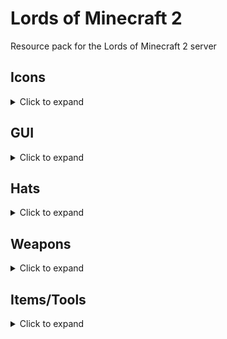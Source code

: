 # Lords of Minecraft 2
Resource pack for the Lords of Minecraft 2 server

## Icons
<details>
<summary>Click to expand</summary>

| Name                   | Item, CustomModelData | Comment |
|------------------------|-----------------------|---------|
| Empty                  | `jigsaw`, 1           |         |
| Aerial Dodge           | `jigsaw`, 2           |         |
| Agile Cowpoke          | `jigsaw`, 3           |         |
| Agility Focus          | `jigsaw`, 4           |         |
| Airtime                | `jigsaw`, 5           |         |
| Ancient Focus          | `jigsaw`, 6           |         |
| Arcane Hand            | `jigsaw`, 7           |         |
| Arcane Portals         | `jigsaw`, 8           |         |
| Archery Training       | `jigsaw`, 9           |         |
| Balanced Diet          | `jigsaw`, 10          |         |
| Bargain Player         | `jigsaw`, 11          |         |
| Bounce Knowledge       | `jigsaw`, 12          |         |
| Bounce Step            | `jigsaw`, 13          |         |
| Bulk Order             | `jigsaw`, 14          |         |
| Chaos Stone            | `jigsaw`, 15          |         |
| Charged Stones         | `jigsaw`, 16          |         |
| Conjure Buffet         | `jigsaw`, 17          |         |
| Conjure Fire           | `jigsaw`, 18          |         |
| Conjure Food           | `jigsaw`, 19          |         |
| Conjure Frost          | `jigsaw`, 20          |         |
| Conjure Lightning      | `jigsaw`, 21          |         |
| Coupons                | `jigsaw`, 22          |         |
| Critical Exploit       | `jigsaw`, 23          |         |
| Critical Swings        | `jigsaw`, 24          |         |
| Daily Allowance        | `jigsaw`, 25          |         |
| Dark Vision            | `jigsaw`, 26          |         |
| Diet Study             | `jigsaw`, 27          |         |
| Double Jump            | `jigsaw`, 28          |         |
| Efficient Sniper       | `jigsaw`, 29          |         |
| Endurance Training     | `jigsaw`, 30          |         |
| Everlast               | `jigsaw`, 31          |         |
| Exotic Riding Permit   | `jigsaw`, 32          |         |
| Fireblast              | `jigsaw`, 33          |         |
| Flaming Agility        | `jigsaw`, 34          |         |
| Fletching              | `jigsaw`, 35          |         |
| Food Connoisseur       | `jigsaw`, 36          |         |
| Food Quests            | `jigsaw`, 37          |         |
| Fortitude Save         | `jigsaw`, 38          |         |
| Forward Reflections    | `jigsaw`, 39          |         |
| Geomancy               | `jigsaw`, 40          |         |
| Gilded Meditation      | `jigsaw`, 41          |         |
| Golden Locks           | `jigsaw`, 42          |         |
| Grapple                | `jigsaw`, 43          |         |
| Hardened Body          | `jigsaw`, 44          |         |
| Healthy Breakfast      | `jigsaw`, 45          |         |
| Homestone              | `jigsaw`, 46          |         |
| Immovable              | `jigsaw`, 47          |         |
| Inspiration            | `jigsaw`, 48          |         |
| Iron Security          | `jigsaw`, 49          |         |
| Jump Quests            | `jigsaw`, 50          |         |
| Knowledge Focus        | `jigsaw`, 51          |         |
| Known Face             | `jigsaw`, 52          |         |
| Librarian              | `jigsaw`, 53          |         |
| Lockpicks              | `jigsaw`, 54          |         |
| Loose Change           | `jigsaw`, 55          |         |
| Love Focus             | `jigsaw`, 56          |         |
| Mask Casket            | `jigsaw`, 57          |         |
| Masterpiece            | `jigsaw`, 58          |         |
| Meal Plan              | `jigsaw`, 59          |         |
| Mentor                 | `jigsaw`, 60          |         |
| Metalworking           | `jigsaw`, 61          |         |
| Money Shower           | `jigsaw`, 62          |         |
| Moon Jump              | `jigsaw`, 63          |         |
| Music Crafter          | `jigsaw`, 64          |         |
| Nimble Jumper          | `jigsaw`, 65          |         |
| Parkour Champ          | `jigsaw`, 66          |         |
| Path of Enlightenment  | `jigsaw`, 67          |         |
| Patient Stones         | `jigsaw`, 68          |         |
| Peak Condition         | `jigsaw`, 69          |         |
| People's Chef          | `jigsaw`, 70          |         |
| Personal Trainer       | `jigsaw`, 71          |         |
| Personal Tutor         | `jigsaw`, 72          |         |
| Picking Finesse        | `jigsaw`, 73          |         |
| Pickpocket             | `jigsaw`, 74          |         |
| Potent Ingredients     | `jigsaw`, 75          |         |
| Power Focus            | `jigsaw`, 76          |         |
| Premium Sneaks         | `jigsaw`, 77          |         |
| Professional Jumpsmith | `jigsaw`, 78          |         |
| Professional           | `jigsaw`, 79          |         |
| Prospector             | `jigsaw`, 80          |         |
| Purge                  | `jigsaw`, 81          |         |
| Quake                  | `jigsaw`, 82          |         |
| Rancher Discount       | `jigsaw`, 83          |         |
| Rapid Recovery         | `jigsaw`, 84          |         |
| Rapid Tutoring         | `jigsaw`, 85          |         |
| Rationing Expert       | `jigsaw`, 86          |         |
| Reading Comprehension  | `jigsaw`, 87          |         |
| Recipe Book            | `jigsaw`, 88          |         |
| Restaurant Permit      | `jigsaw`, 89          |         |
| Riding Crop            | `jigsaw`, 90          |         |
| Riding Permit          | `jigsaw`, 91          |         |
| Right to Forge         | `jigsaw`, 92          |         |
| Royal Nepotism         | `jigsaw`, 93          |         |
| Science License        | `jigsaw`, 94          |         |
| Seasoned Rider         | `jigsaw`, 95          |         |
| Seaworthy              | `jigsaw`, 96          |         |
| Serious Jumper         | `jigsaw`, 97          |         |
| Shardstone             | `jigsaw`, 98          |         |
| Sifter's Prize         | `jigsaw`, 99          |         |
| Simple Study           | `jigsaw`, 100         |         |
| Sitting Pal            | `jigsaw`, 101         |         |
| Sitting Quests         | `jigsaw`, 102         |         |
| Skeleton Key           | `jigsaw`, 103         |         |
| Smoke Bomb             | `jigsaw`, 104         |         |
| Social Dining          | `jigsaw`, 105         |         |
| Spit                   | `jigsaw`, 106         |         |
| Stamina Focus          | `jigsaw`, 107         |         |
| Stealth                | `jigsaw`, 108         |         |
| Stone Fortitude        | `jigsaw`, 109         |         |
| Strong Heart           | `jigsaw`, 110         |         |
| Style Focus            | `jigsaw`, 111         |         |
| Summonstone            | `jigsaw`, 112         |         |
| Sunwatcher             | `jigsaw`, 113         |         |
| Super Jump             | `jigsaw`, 114         |         |
| Swallow                | `jigsaw`, 115         |         |
| Target Practice        | `jigsaw`, 116         |         |
| Teacher                | `jigsaw`, 117         |         |
| Telekinesis            | `jigsaw`, 118         |         |
| Thick Skin             | `jigsaw`, 119         |         |
| Tollbooth Scanner      | `jigsaw`, 120         |         |
| Townstone              | `jigsaw`, 121         |         |
| Train Conductor        | `jigsaw`, 122         |         |
| Transmutation          | `jigsaw`, 123         |         |
| Trident                | `jigsaw`, 124         |         |
| Vaultmaster            | `jigsaw`, 125         |         |
| Warpstone              | `jigsaw`, 126         |         |
| Well Rested            | `jigsaw`, 127         |         |
| Whimsical              | `jigsaw`, 128         |         |
| Whistle                | `jigsaw`, 129         |         |
| Worldpool              | `jigsaw`, 130         |         |
| Yeehaw                 | `jigsaw`, 131         |         |
| Aqua Affinity          | `jigsaw`, 132         |         |
| Big Jugs               | `jigsaw`, 133         |         |
| Black Lotus            | `jigsaw`, 134         |         |
| Boulder Toss           | `jigsaw`, 135         |         |
| Breakpoint             | `jigsaw`, 136         |         |
| Cat Reflexes           | `jigsaw`, 137         |         |
| Chocolate Tree         | `jigsaw`, 138         |         |
| Cloud Walker           | `jigsaw`, 139         |         |
| Conjure Gold           | `jigsaw`, 140         |         |
| Deep Sea Helmet        | `jigsaw`, 141         |         |
| Demon Fruit            | `jigsaw`, 142         |         |
| Dog Paddle             | `jigsaw`, 143         |         |
| Dolphin Kick           | `jigsaw`, 144         |         |
| Dwarven Haste          | `jigsaw`, 145         |         |
| Elven Sickle           | `jigsaw`, 146         |         |
| Family Traditions      | `jigsaw`, 147         |         |
| Farmer's Eye           | `jigsaw`, 148         |         |
| Farming Quests         | `jigsaw`, 149         |         |
| Fertile Seeds          | `jigsaw`, 150         |         |
| Fishing Basics         | `jigsaw`, 151         |         |
| Fishing Quests         | `jigsaw`, 152         |         |
| Gaia's Touch           | `jigsaw`, 153         |         |
| Golden Blessing        | `jigsaw`, 154         |         |
| Golden Lure            | `jigsaw`, 155         |         |
| Grand Expedition       | `jigsaw`, 156         |         |
| Green Thumb            | `jigsaw`, 157         |         |
| Gym Coach              | `jigsaw`, 158         |         |
| Harvest Moon           | `jigsaw`, 159         |         |
| Harvest's Bounty       | `jigsaw`, 160         |         |
| Hearty Fisherman       | `jigsaw`, 161         |         |
| Heavy Swing            | `jigsaw`, 162         |         |
| Home Turf              | `jigsaw`, 163         |         |
| Hydrate                | `jigsaw`, 164         |         |
| Hydrothrift            | `jigsaw`, 165         |         |
| Jogging Buddy          | `jigsaw`, 166         |         |
| Keen Eye               | `jigsaw`, 167         |         |
| Magical Pesticide      | `jigsaw`, 168         |         |
| Mana Bloom             | `jigsaw`, 169         |         |
| Marathon Runner        | `jigsaw`, 170         |         |
| Miners Union           | `jigsaw`, 171         |         |
| Muscle Training        | `jigsaw`, 172         |         |
| Nature's Dew           | `jigsaw`, 173         |         |
| Order Rebate           | `jigsaw`, 174         |         |
| Petal Walk             | `jigsaw`, 175         |         |
| Plump Melons           | `jigsaw`, 176         |         |
| Power Dash             | `jigsaw`, 177         |         |
| Quality Sneaks         | `jigsaw`, 178         |         |
| Royal Silos            | `jigsaw`, 179         |         |
| Runner's Purse         | `jigsaw`, 180         |         |
| Second Wind            | `jigsaw`, 181         |         |
| Shroom Cultivation     | `jigsaw`, 182         |         |
| Silver Prize           | `jigsaw`, 183         |         |
| Sprinting Quests       | `jigsaw`, 184         |         |
| Stamina Training       | `jigsaw`, 185         |         |
| Stonemason             | `jigsaw`, 186         |         |
| Stoneproc              | `jigsaw`, 187         |         |
| Summon Mule            | `jigsaw`, 188         |         |
| Sunbeams               | `jigsaw`, 189         |         |
| Swammies               | `jigsaw`, 190         |         |
| Swimming Quests        | `jigsaw`, 191         |         |
| Tiling Tax             | `jigsaw`, 192         |         |
| Track and Field        | `jigsaw`, 193         |         |
| Trip                   | `jigsaw`, 194         |         |
| Waterproof Sneaks      | `jigsaw`, 195         |         |
| Wolfpack               | `jigsaw`, 196         |         |
| Bandit                 | `jigsaw`, 197         |         |
| Blocks                 | `jigsaw`, 198         |         |
| Don't Touch            | `jigsaw`, 199         |         |
| Eating                 | `jigsaw`, 200         |         |
| Existing               | `jigsaw`, 201         |         |
| Farm                   | `jigsaw`, 202         |         |
| Furniture              | `jigsaw`, 203         |         |
| Gold                   | `jigsaw`, 204         |         |
| Jumping                | `jigsaw`, 205         |         |
| Junk                   | `jigsaw`, 206         |         |
| Mining                 | `jigsaw`, 207         |         |
| Plot Deed              | `jigsaw`, 208         |         |
| Run                    | `jigsaw`, 209         |         |
| Sit                    | `jigsaw`, 210         |         |
| Slums                  | `jigsaw`, 211         |         |
| Stone Ore              | `jigsaw`, 212         |         |
| Store                  | `jigsaw`, 213         |         |
| Swim                   | `jigsaw`, 214         |         |
| Thirsty                | `jigsaw`, 215         |         |
| Tools                  | `jigsaw`, 216         |         |
| Adrenaline             | `jigsaw`, 217         |         |
| Bag of Holding         | `jigsaw`, 218         |         |
| Leap Practice          | `jigsaw`, 219         |         |
| Lucky Snacker          | `jigsaw`, 220         |         |
| Piggyback              | `jigsaw`, 221         |         |
| Punching Quests        | `jigsaw`, 222         |         |
| Safe Fall              | `jigsaw`, 223         |         |
| Speed Stones           | `jigsaw`, 224         |         |
| Splinter Strike        | `jigsaw`, 225         |         |
| Springs Savings        | `jigsaw`, 226         |         |
| Trading Quests         | `jigsaw`, 227         |         |
| Wish                   | `jigsaw`, 228         |         |
| Placeholder            | `jigsaw`, 229         |         |
| Back                   | `jigsaw`, 230         |         |
| Plot Deed 2            | `jigsaw`, 231         |         |
| Plot Deed 3            | `jigsaw`, 232         |         |
| Warp Coords            | `jigsaw`, 233         |         |
| Lock Closed            | `jigsaw`, 234         |         |
| Lock Open              | `jigsaw`, 235         |         |
| Arms of the Beast      | `jigsaw`, 236         |         |
| Balanced Environment   | `jigsaw`, 237         |         |
| Basics of Mana         | `jigsaw`, 238         |         |
| Bloodlust              | `jigsaw`, 239         |         |
| Breakaway              | `jigsaw`, 240         |         |
| Burp                   | `jigsaw`, 241         |         |
| Clean Crew             | `jigsaw`, 242         |         |
| Clearcasting           | `jigsaw`, 243         |         |
| Cosmic Invocation      | `jigsaw`, 244         |         |
| Deep Meditation        | `jigsaw`, 245         |         |
| Demon Ashes            | `jigsaw`, 246         |         |
| Diamond Currency       | `jigsaw`, 247         |         |
| Drinking Buddies       | `jigsaw`, 248         |         |
| Drinking Quests        | `jigsaw`, 249         |         |
| Echolocation           | `jigsaw`, 250         |         |
| Emerald Currency       | `jigsaw`, 251         |         |
| Evasion                | `jigsaw`, 252         |         |
| Feeling Warm           | `jigsaw`, 253         |         |
| Foreman                | `jigsaw`, 254         |         |
| Ground Bore            | `jigsaw`, 255         |         |
| Hangover Cure          | `jigsaw`, 256         |         |
| Holy Beverage          | `jigsaw`, 257         |         |
| Iron Liver             | `jigsaw`, 258         |         |
| Keen Adventurer        | `jigsaw`, 259         |         |
| Keg                    | `jigsaw`, 260         |         |
| Liquid Courage         | `jigsaw`, 261         |         |
| Liquid Luck            | `jigsaw`, 262         |         |
| Mana Battery           | `jigsaw`, 263         |         |
| Mana Plug              | `jigsaw`, 264         |         |
| Mana Shield            | `jigsaw`, 265         |         |
| Mana Surge             | `jigsaw`, 266         |         |
| Metal Detector         | `jigsaw`, 267         |         |
| Mind Expansion         | `jigsaw`, 268         |         |
| Mold Coins             | `jigsaw`, 269         |         |
| Muscle Cramps          | `jigsaw`, 270         |         |
| Muscle Tone            | `jigsaw`, 271         |         |
| Natural Parry          | `jigsaw`, 272         |         |
| Overflowing Goblets    | `jigsaw`, 273         |         |
| Party Champion         | `jigsaw`, 274         |         |
| Portal Purchase        | `jigsaw`, 275         |         |
| Psychic Mason          | `jigsaw`, 276         |         |
| Recycle Scraps         | `jigsaw`, 277         |         |
| Recycling Pro          | `jigsaw`, 278         |         |
| Refreshing Kick        | `jigsaw`, 279         |         |
| Routine Buyer          | `jigsaw`, 280         |         |
| Smelt Sand             | `jigsaw`, 281         |         |
| Solid Grip             | `jigsaw`, 282         |         |
| Stay Hydrated          | `jigsaw`, 283         |         |
| Strong Mind            | `jigsaw`, 284         |         |
| Summon Chaos           | `jigsaw`, 285         |         |
| Town Jester            | `jigsaw`, 286         |         |
| Treasure Map           | `jigsaw`, 287         |         |
| Treasure Stores        | `jigsaw`, 288         |         |
| Two for One            | `jigsaw`, 289         |         |
| Vault Master B2        | `jigsaw`, 290         |         |
| Water Down             | `jigsaw`, 291         |         |
| Wizz                   | `jigsaw`, 292         |         |
| Wood Elf               | `jigsaw`, 293         |         |
| Zen Mode               | `jigsaw`, 294         |         |

</details>

## GUI

<details>
<summary>Click to expand</summary>

| Name               | Item, CustomModelData | Comment |
|--------------------|-----------------------|---------|
| Skill Menu         | `jigsaw`, 1001        |         |
| Skilltree (legacy) | `jigsaw`, 1002        |         |
| Jimmy Jordonson    | `jigsaw`, 1003        |         |
| Jimothy Worrywart  | `jigsaw`, 1004        |         |
| James Barringster  | `jigsaw`, 1005        |         |
| Jamie Franklin     | `jigsaw`, 1006        |         |
| Jamthany Jourdain  | `jigsaw`, 1007        |         |

</details>

## Hats

<details>
<summary>Click to expand</summary>

| Name                    | Item, CustomModelData | Comment |
|-------------------------|-----------------------|---------|
| Beard                   | `carved_pumpkin`, 1   |         |
| Dwarven Beard           | `carved_pumpkin`, 2   |         |
| Roamin Helmet           | `carved_pumpkin`, 3   |         |
| Knight Helm             | `carved_pumpkin`, 4   |         |
| Wizard Hat              | `carved_pumpkin`, 5   |         |
| Imperfect Crown         | `carved_pumpkin`, 6   |         |
| Tiara                   | `carved_pumpkin`, 7   |         |
| Shell Wall              | `carved_pumpkin`, 8   |         |
| Fallen Valk             | `carved_pumpkin`, 9   |         |
| Pharaoh                 | `carved_pumpkin`, 10  |         |
| The Buccaneer           | `carved_pumpkin`, 11  |         |
| Shaman Mask             | `carved_pumpkin`, 12  |         |
| The Wolf Hunter         | `carved_pumpkin`, 13  |         |
| Dragon's Breath         | `carved_pumpkin`, 14  |         |
| Bull Horn               | `carved_pumpkin`, 15  |         |
| Wowzers                 | `carved_pumpkin`, 16  |         |
| Tophat                  | `carved_pumpkin`, 17  |         |
| Gnomish Goggles         | `carved_pumpkin`, 18  |         |
| Dragon Warrior          | `carved_pumpkin`, 19  |         |
| Nismas Hat              | `carved_pumpkin`, 20  |         |
| Chameleon               | `carved_pumpkin`, 21  |         |
| Rainbow Kitty           | `carved_pumpkin`, 22  |         |
| Mama                    | `carved_pumpkin`, 23  |         |
| Mama 2                  | `carved_pumpkin`, 24  |         |
| Mama 3                  | `carved_pumpkin`, 25  |         |
| Mama 4                  | `carved_pumpkin`, 26  |         |
| Mama 5                  | `carved_pumpkin`, 27  |         |
| Jimmy the Rat           | `carved_pumpkin`, 28  |         |
| Headbox                 | `carved_pumpkin`, 29  |         |
| Knight Hat Red          | `carved_pumpkin`, 30  |         |
| Knight Hat Green        | `carved_pumpkin`, 31  |         |
| Jimmy the Rat 45°       | `carved_pumpkin`, 32  |         |
| Jimmy the Rat 90°       | `carved_pumpkin`, 33  |         |
| Jimmy the Rat 135°      | `carved_pumpkin`, 34  |         |
| Jimmy the Rat 180°      | `carved_pumpkin`, 35  |         |
| Jimmy the Rat 225°      | `carved_pumpkin`, 36  |         |
| Jimmy the Rat 270°      | `carved_pumpkin`, 37  |         |
| Jimmy the Rat 315°      | `carved_pumpkin`, 38  |         |
| Black Beard             | `carved_pumpkin`, 39  |         |
| Brown Beard             | `carved_pumpkin`, 40  |         |
| Gray Beard              | `carved_pumpkin`, 41  |         |
| Red Beard               | `carved_pumpkin`, 42  |         |
| Black (Braided)         | `carved_pumpkin`, 43  |         |
| Brown (Braided)         | `carved_pumpkin`, 44  |         |
| Gray (Braided)          | `carved_pumpkin`, 45  |         |
| Red (Braided)           | `carved_pumpkin`, 46  |         |
| Fine Moustache          | `carved_pumpkin`, 47  |         |
| VERY Fine Moustache     | `carved_pumpkin`, 48  |         |
| Mohawk                  | `carved_pumpkin`, 49  |         |
| Powdered Wig            | `carved_pumpkin`, 50  |         |
| Pompadour               | `carved_pumpkin`, 51  |         |
| Afro with Moustache     | `carved_pumpkin`, 52  |         |
| Cowboy                  | `carved_pumpkin`, 53  |         |
| Manbun                  | `carved_pumpkin`, 54  |         |
| Knight Helmet           | `carved_pumpkin`, 55  |         |
| Captain Helmet          | `carved_pumpkin`, 56  |         |
| Waluigi Moustache       | `carved_pumpkin`, 57  |         |
| Waluigi Moustache Small | `carved_pumpkin`, 58  |         |
| Tricorn                 | `carved_pumpkin`, 59  |         |

</details>

## Weapons

<details>
<summary>Click to expand</summary>

| Name                          | Item, CustomModelData | Comment |
|-------------------------------|-----------------------|---------|
| Excaliju                      | `music_disc_cat`, 1   |         |
| Runeblade                     | `music_disc_cat`, 2   |         |
| Flamethrower                  | `music_disc_cat`, 3   |         |
| Elven Dagger                  | `music_disc_cat`, 4   |         |
| SOS                           | `music_disc_cat`, 5   |         |
| Warhammer                     | `music_disc_cat`, 6   |         |
| Hammer                        | `music_disc_cat`, 7   |         |
| Malice                        | `music_disc_cat`, 8   |         |
| Flame Fist                    | `music_disc_cat`, 10  |         |
| Flame Bow                     | `music_disc_cat`, 11  |         |
| Emerald Bow                   | `music_disc_cat`, 12  |         |
| Wand of Fire                  | `music_disc_cat`, 13  |         |
| Tombmaker                     | `music_disc_cat`, 14  |         |
| Staff of Defile               | `music_disc_cat`, 15  |         |
| Wand of Limited Probabilities | `music_disc_cat`, 16  |         |
| Tinder Flame                  | `music_disc_cat`, 17  |         |
| Dwarven Crossbow              | `music_disc_cat`, 18  |         |
| Wiggly Wrench                 | `music_disc_cat`, 19  |         |
| Quiver                        | `music_disc_cat`, 20  |         |
| Spellbook                     | `music_disc_cat`, 21  |         |
| Foamer                        | `music_disc_cat`, 22  |         |
| Flintlock                     | `music_disc_cat`, 23  |         |
| Blunderbuss                   | `music_disc_cat`, 24  |         |
| Dirthose                      | `music_disc_cat`, 25  |         |
| Back Dive                     | `music_disc_cat`, 26  |         |
| Back Farmer                   | `music_disc_cat`, 27  |         |
| Back Plant                    | `music_disc_cat`, 28  |         |
| Back Quiver                   | `music_disc_cat`, 29  |         |
| Back Urne                     | `music_disc_cat`, 30  |         |
| Back Witch                    | `music_disc_cat`, 31  |         |
| Abyss Wings                   | `music_disc_cat`, 32  |         |
| Abyss Wings (White)           | `music_disc_cat`, 33  |         |
| Abyss Wings (Black)           | `music_disc_cat`, 34  |         |
| Regrowth Morning Star         | `music_disc_cat`, 35  |         |
| Paladin Staff                 | `music_disc_cat`, 36  |         |
| Syringe (Empty)               | `music_disc_cat`, 37  |         |
| Syringe (Half Full)           | `music_disc_cat`, 38  |         |
| Syringe (Full)                | `music_disc_cat`, 39  |         |
| Grondboor                     | `music_disc_cat`, 40  |         |
| Runedagger                    | `music_disc_cat`, 41  |         |
| Runeblade (Low-Poly)          | `music_disc_cat`, 42  |         |
| Hammer (Low-Poly)             | `music_disc_cat`, 43  |         |
| Flamer (Low-Poly)             | `music_disc_cat`, 44  |         |
| Foamer (Low-Poly)             | `music_disc_cat`, 45  |         |
| Dirthose (Low-Poly)           | `music_disc_cat`, 46  |         |
| Ghostbuster (Low-Poly)        | `music_disc_cat`, 47  |         |
| Juicer (Low-Poly)             | `music_disc_cat`, 48  |         |
| Abyss Sword                   | `iron_sword`, 1       |         |
| Abyss Sword (White)           | `iron_sword`, 2       |         |
| Abyss Sword (Black)           | `iron_sword`, 3       |         |
| Abyss Bow                     | `bow`, 1              |         |
| Abyss Bow (White)             | `bow`, 2              |         |
| Abyss Bow (Black)             | `bow`, 3              |         |


</details>

## Items/Tools


<details>
<summary>Click to expand</summary>

| Name                 | Item, CustomModelData | Comment |
|----------------------|-----------------------|---------|
| D20                  | `rabbit_foot`, 1      |         |
| Scroll               | `rabbit_foot`, 2      |         |
| Mortar               | `rabbit_foot`, 3      |         |
| Wizard Mortar        | `rabbit_foot`, 4      |         |
| Dwarven Log          | `rabbit_foot`, 5      |         |
| Dwarven Planks       | `rabbit_foot`, 6      |         |
| Invisible            | `rabbit_foot`, 7      |         |
| Soggy Bread          | `bread`, 1            |         |
| Tinder Flame         | `spyglass`, 1         |         |
| Ale                  | `honey_bottle`, 1     |         |
| Horn of the Buffalo  | `goat_horn`, 1        |         |
| Dwarven Shovel       | `iron_shovel`, 1      |         |
| Abyss Shovel         | `iron_shovel`, 2      |         |
| Gravedigger          | `iron_shovel`, 3      |         |
| Abyss Shovel (White) | `iron_shovel`, 4      |         |
| Abyss Shovel (Black) | `iron_shovel`, 5      |         |
| Dwarven Pickaxe      | `iron_pickaxe`, 1     |         |
| Dwarven Axe          | `iron_axe`, 1         |         |
| Ancient Pickaxe      | `diamond_pickaxe`, 1  |         |
| Lumberjack Axe       | `stone_axe`, 1        |         |
| Copper Coin          | `rabbit_foot`, 8      |         |
| Fish                 | `rabbit_foot`, 9      |         |
| Gold Coin            | `rabbit_foot`, 10     |         |
| Golden Ore           | `rabbit_foot`, 11     |         |
| Goo                  | `rabbit_foot`, 12     |         |
| Muk                  | `rabbit_foot`, 13     |         |
| Ore                  | `rabbit_foot`, 14     |         |
| Sand                 | `rabbit_foot`, 15     |         |
| Shell                | `rabbit_foot`, 16     |         |
| Silver Coin          | `rabbit_foot`, 17     |         |
| Stone                | `rabbit_foot`, 18     |         |
| Paper 1              | `rabbit_foot`, 19     |         |
| Paper 2              | `rabbit_foot`, 20     |         |
| Paper 3              | `rabbit_foot`, 21     |         |
| Deed                 | `rabbit_foot`, 22     |         |
| Deed Blue            | `rabbit_foot`, 23     |         |
| Deed Brown           | `rabbit_foot`, 24     |         |
| Deed Green           | `rabbit_foot`, 25     |         |
| Deed Grey            | `rabbit_foot`, 26     |         |
| Deed Orange          | `rabbit_foot`, 27     |         |
| Deed Orange Blue     | `rabbit_foot`, 28     |         |
| Deed Pink            | `rabbit_foot`, 29     |         |
| Deed Red             | `rabbit_foot`, 30     |         |
| Deed Red Black       | `rabbit_foot`, 31     |         |
| Deed White Gold      | `rabbit_foot`, 32     |         |
| Deed Yellow Orange   | `rabbit_foot`, 33     |         |
| Devilish Apple       | `apple`, 1            |         |
| Demon Apple          | `apple`, 2            |         |
| Demon Apple 2        | `apple`, 3            |         |
</details>